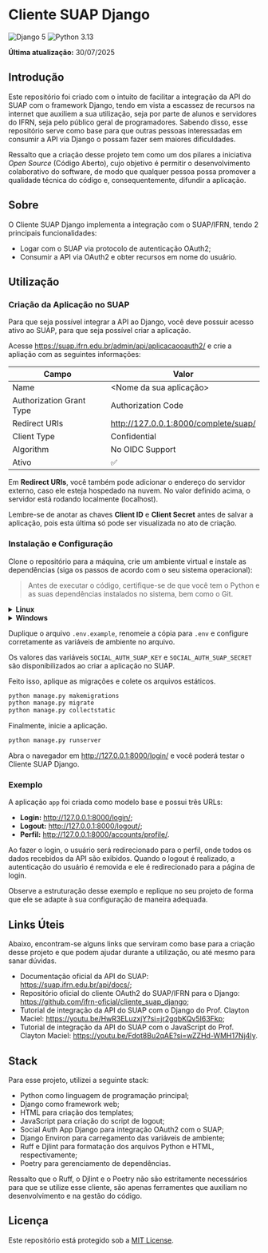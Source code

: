 # Cliente SUAP Django

![Django 5](https://img.shields.io/badge/Django-5-darkgreen)
![Python 3.13](https://img.shields.io/badge/Python-3.13-blue)

**Última atualização:** <!--LAST_UPDATED-->30/07/2025

## Introdução

Este repositório foi criado com o intuito de facilitar a integração da API do SUAP com o framework Django, tendo em vista a escassez de recursos na internet que auxiliem a sua utilização, seja por parte de alunos e servidores do IFRN, seja pelo público geral de programadores. Sabendo disso, esse repositório serve como base para que outras pessoas interessadas em consumir a API via Django o possam fazer sem maiores dificuldades.

Ressalto que a criação desse projeto tem como um dos pilares a iniciativa *Open Source* (Código Aberto), cujo objetivo é permitir o desenvolvimento colaborativo do software, de modo que qualquer pessoa possa promover a qualidade técnica do código e, consequentemente, difundir a aplicação.

## Sobre

O Cliente SUAP Django implementa a integração com o SUAP/IFRN, tendo 2 principais funcionalidades:

- Logar com o SUAP via protocolo de autenticação OAuth2;
- Consumir a API via OAuth2 e obter recursos em nome do usuário.

## Utilização

### Criação da Aplicação no SUAP

Para que seja possível integrar a API ao Django, você deve possuir acesso ativo ao SUAP, para que seja possível criar a aplicação.

Acesse <https://suap.ifrn.edu.br/admin/api/aplicacaooauth2/> e crie a apliação com as seguintes informações:

| Campo                    | Valor                                  |
|--------------------------|----------------------------------------|
| Name                     | <Nome da sua aplicação>                |
| Authorization Grant Type | Authorization Code                     |
| Redirect URIs            | <http://127.0.0.1:8000/complete/suap/> |
| Client Type              | Confidential                           |
| Algorithm                | No OIDC Support                        |
| Ativo                    | :white_check_mark:                     |

Em **Redirect URIs**, você também pode adicionar o endereço do servidor externo, caso ele esteja hospedado na nuvem. No valor definido acima, o servidor está rodando localmente (localhost).

Lembre-se de anotar as chaves **Client ID** e **Client Secret** antes de salvar a aplicação, pois esta última só pode ser visualizada no ato de criação.

### Instalação e Configuração

Clone o repositório para a máquina, crie um ambiente virtual e instale as dependências (siga os passos de acordo com o seu sistema operacional):

> Antes de executar o código, certifique-se de que você tem o Python e as suas dependências instalados no sistema, bem como o Git.

<details>
<summary><b>Linux</b></summary><br>

```bash
git clone https://github.com/sergiodantasz/cliente-suap-django.git
cd cliente-suap-django
python3.13 -m venv venv
source venv/bin/activate
pip install -r requirements.txt
```

</details>

<details>
<summary><b>Windows</b></summary><br>

```powershell
git clone https://github.com/sergiodantasz/cliente-suap-django.git
cd cliente-suap-django
python -m venv venv
venv\Scripts\activate
pip install -r requirements.txt
```

</details>

Duplique o arquivo `.env.example`, renomeie a cópia para `.env` e configure corretamente as variáveis de ambiente no arquivo.

Os valores das variáveis `SOCIAL_AUTH_SUAP_KEY` e `SOCIAL_AUTH_SUAP_SECRET` são disponibilizados ao criar a aplicação no SUAP.

Feito isso, aplique as migrações e colete os arquivos estáticos.

```bash
python manage.py makemigrations
python manage.py migrate
python manage.py collectstatic
```

Finalmente, inicie a aplicação.

```bash
python manage.py runserver
```

Abra o navegador em <http://127.0.0.1:8000/login/> e você poderá testar o Cliente SUAP Django.

### Exemplo

A aplicação `app` foi criada como modelo base e possui três URLs:

- **Login:** <http://127.0.0.1:8000/login/>;
- **Logout:** <http://127.0.0.1:8000/logout/>;
- **Perfil:** <http://127.0.0.1:8000/accounts/profile/>.

Ao fazer o login, o usuário será redirecionado para o perfil, onde todos os dados recebidos da API são exibidos. Quando o logout é realizado, a autenticação do usuário é removida e ele é redirecionado para a página de login.

Observe a estruturação desse exemplo e replique no seu projeto de forma que ele se adapte à sua configuração de maneira adequada.

## Links Úteis

Abaixo, encontram-se alguns links que serviram como base para a criação desse projeto e que podem ajudar durante a utilização, ou até mesmo para sanar dúvidas.

- Documentação oficial da API do SUAP: <https://suap.ifrn.edu.br/api/docs/>;
- Repositório oficial do cliente OAuth2 do SUAP/IFRN para o Django: <https://github.com/ifrn-oficial/cliente_suap_django>;
- Tutorial de integração da API do SUAP com o Django do Prof. Clayton Maciel: <https://youtu.be/HwR3ELuzxjY?si=jr2gqbKQv5I63Fkp>;
- Tutorial de integração da API do SUAP com o JavaScript do Prof. Clayton Maciel: <https://youtu.be/Fdot8Bu2qAE?si=wZZHd-WMH17Nj4Iy>.

## Stack

Para esse projeto, utilizei a seguinte stack:

- Python como linguagem de programação principal;
- Django como framework web;
- HTML para criação dos templates;
- JavaScript para criação do script de logout;
- Social Auth App Django para integração OAuth2 com o SUAP;
- Django Environ para carregamento das variáveis de ambiente;
- Ruff e Djlint para formatação dos arquivos Python e HTML, respectivamente;
- Poetry para gerenciamento de dependências.

Ressalto que o Ruff, o Djlint e o Poetry não são estritamente necessários para que se utilize esse cliente, são apenas ferramentes que auxiliam no desenvolvimento e na gestão do código.

## Licença

Este repositório está protegido sob a [MIT License](./LICENSE).
